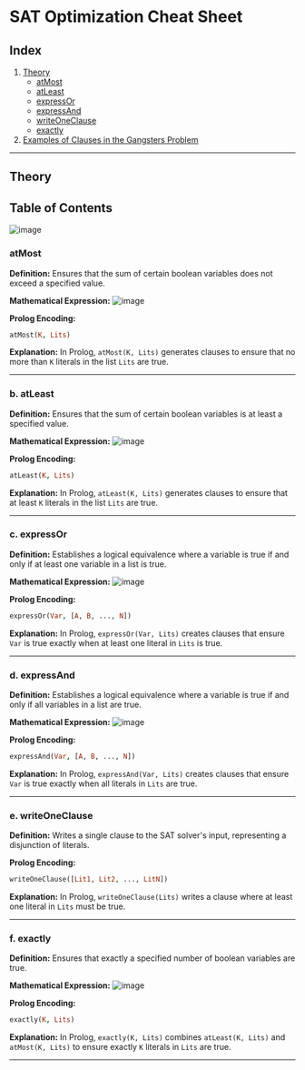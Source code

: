 # SAT Optimization Cheat Sheet

## Index

1. [Theory](#theory)
   - [atMost](#a-atmost)
   - [atLeast](#b-atleast)
   - [expressOr](#c-expressor)
   - [expressAnd](#d-expressand)
   - [writeOneClause](#e-writeoneclause)
   - [exactly](#f-exactly)
2. [Examples of Clauses in the Gangsters Problem](#examples-of-clauses-in-the-gangsters-problem)

---

## Theory

##  Table of Contents
![image](https://github.com/user-attachments/assets/84624c19-c624-4ecb-bf63-9cf276553bb2)

### **atMost**

**Definition:**
Ensures that the sum of certain boolean variables does not exceed a specified value.

**Mathematical Expression:**
![image](https://github.com/user-attachments/assets/13695c92-7a39-4883-947b-323daef9c67c)


**Prolog Encoding:**
```prolog
atMost(K, Lits)
```

**Explanation:**
In Prolog, `atMost(K, Lits)` generates clauses to ensure that no more than `K` literals in the list `Lits` are true.

---

### b. **atLeast**

**Definition:**
Ensures that the sum of certain boolean variables is at least a specified value.

**Mathematical Expression:**
![image](https://github.com/user-attachments/assets/13695c92-7a39-4883-947b-323daef9c67c)

**Prolog Encoding:**
```prolog
atLeast(K, Lits)
```

**Explanation:**
In Prolog, `atLeast(K, Lits)` generates clauses to ensure that at least `K` literals in the list `Lits` are true.

---

### c. **expressOr**

**Definition:**
Establishes a logical equivalence where a variable is true if and only if at least one variable in a list is true.

**Mathematical Expression:**
![image](https://github.com/user-attachments/assets/ca23d933-c3e6-4896-94ed-441b90b9f7da)


**Prolog Encoding:**
```prolog
expressOr(Var, [A, B, ..., N])
```

**Explanation:**
In Prolog, `expressOr(Var, Lits)` creates clauses that ensure `Var` is true exactly when at least one literal in `Lits` is true.

---

### d. **expressAnd**

**Definition:**
Establishes a logical equivalence where a variable is true if and only if all variables in a list are true.

**Mathematical Expression:**
![image](https://github.com/user-attachments/assets/a90f98c6-4ea0-4052-a1df-dc15be74fcea)


**Prolog Encoding:**
```prolog
expressAnd(Var, [A, B, ..., N])
```

**Explanation:**
In Prolog, `expressAnd(Var, Lits)` creates clauses that ensure `Var` is true exactly when all literals in `Lits` are true.

---

### e. **writeOneClause**

**Definition:**
Writes a single clause to the SAT solver's input, representing a disjunction of literals.

**Prolog Encoding:**
```prolog
writeOneClause([Lit1, Lit2, ..., LitN])
```

**Explanation:**
In Prolog, `writeOneClause(Lits)` writes a clause where at least one literal in `Lits` must be true.

---

### f. **exactly**

**Definition:**
Ensures that exactly a specified number of boolean variables are true.

**Mathematical Expression:**
![image](https://github.com/user-attachments/assets/a317d790-3200-4067-bcbe-1394fc78b942)


**Prolog Encoding:**
```prolog
exactly(K, Lits)
```

**Explanation:**
In Prolog, `exactly(K, Lits)` combines `atLeast(K, Lits)` and `atMost(K, Lits)` to ensure exactly `K` literals in `Lits` are true.





---
